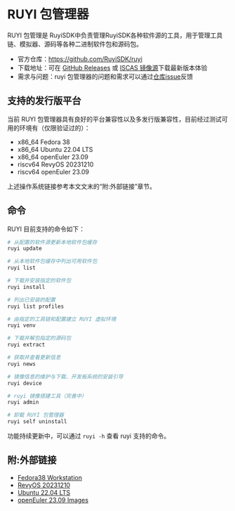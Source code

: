# RUYI 包管理器

RUYI 包管理是 RuyiSDK中负责管理RuyiSDK各种软件源的工具，用于管理工具链、模拟器、源码等各种二进制软件包和源码包。

- 官方仓库：https://github.com/RuyiSDK/ruyi
- 下载地址：可在 [GitHub Releases](https://github.com/RuyiSDK/ruyi/releases/) 或 [ISCAS 镜像源](https://mirror.iscas.ac.cn/ruyisdk/ruyi/releases)下载最新版本体验
- 需求与问题：ruyi 包管理器的问题和需求可以通过[仓库issue](https://github.com/RuyiSDK/ruyi/issues)反馈

## 支持的发行版平台

当前 RUYI 包管理器具有良好的平台兼容性以及多发行版兼容性，目前经过测试可用的环境有（仅限验证过的）：

+ x86_64 Fedora 38
+ x86_64 Ubuntu 22.04 LTS
+ x86_64 openEuler 23.09
+ riscv64 RevyOS 20231210
+ riscv64 openEuler 23.09

上述操作系统链接参考本文文末的“附:外部链接”章节。

## 命令

RUYI 目前支持的命令如下：

```bash
# 从配置的软件源更新本地软件包缓存
ruyi update

# 从本地软件包缓存中列出可用软件包
ruyi list

# 下载并安装指定的软件包
ruyi install

# 列出已安装的配置
ruyi list profiles

# 由指定的工具链和配置建立 RUYI 虚拟环境
ruyi venv

# 下载并解包指定的源码包
ruyi extract

# 获取并查看更新信息
ruyi news

# 镜像信息的维护与下载、开发板系统的安装引导
ruyi device

# ruyi 镜像搭建工具（完善中）
ruyi admin

# 卸载 RUYI 包管理器
ruyi self uninstall

```

功能持续更新中，可以通过 `ruyi -h` 查看 ruyi 支持的命令。

## 附:外部链接

+ [Fedora38 Workstation](https://download.fedoraproject.org/pub/fedora/linux/releases/38/Workstation/x86_64/iso/)
+ [RevyOS 20231210](https://mirror.iscas.ac.cn/revyos/extra/images/lpi4a/20231210/)
+ [Ubuntu 22.04 LTS](https://www.releases.ubuntu.com/jammy/)
+ [openEuler 23.09 Images](https://repo.openeuler.openatom.cn/openEuler-23.09/ISO/)
